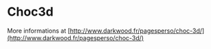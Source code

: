 Choc3d
======

More informations at [http://www.darkwood.fr/pagesperso/choc-3d/](http://www.darkwood.fr/pagesperso/choc-3d/)
